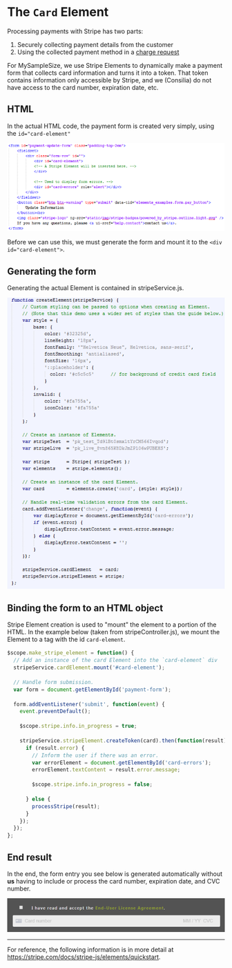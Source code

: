 # The `Card` Element

Processing payments with Stripe has two parts:

1. Securely collecting payment details from the customer
2. Using the collected payment method in a [charge request](../api/charge)

For MySampleSize, we use Stripe Elements to dynamically make a payment form that collects card information and turns it into a token. That token contains information only accessible by Stripe, and we (Consilia) do not have access to the card number, expiration date, etc. 


## HTML

In the actual HTML code, the payment form is created very simply, using the `id="card-element"` 

![Html elements](img/html_element.PNG)

Before we can use this, we must generate the form and mount it to the `<div id="card-element">`.


## Generating the form

Generating the actual Element is contained in stripeService.js.

![Creating elements](img/create_element.PNG)

## Binding the form to an HTML object

Stripe Element creation is used to "mount" the element to a portion of the HTML. In the example below (taken from stripeController.js), we mount the Element to a tag with the id `card-element`. 

```javascript
$scope.make_stripe_element = function() {
  // Add an instance of the card Element into the `card-element` div
  stripeService.cardElement.mount('#card-element');
  
  // Handle form submission.
  var form = document.getElementById('payment-form');
  
  form.addEventListener('submit', function(event) {
    event.preventDefault();
    
    $scope.stripe.info.in_progress = true;
    
    stripeService.stripeElement.createToken(card).then(function(result) {
      if (result.error) {
        // Inform the user if there was an error.
        var errorElement = document.getElementById('card-errors');
        errorElement.textContent = result.error.message;
        
        $scope.stripe.info.in_progress = false;

      } else {
        processStripe(result);
      }
    });
  });
};
```


## End result

In the end, the form entry you see below is generated automatically without **us** having to include or process the card number, expiration date, and CVC number.

![Element UI](img/element_ui.PNG)

________

For reference, the following information is in more detail at https://stripe.com/docs/stripe-js/elements/quickstart.
